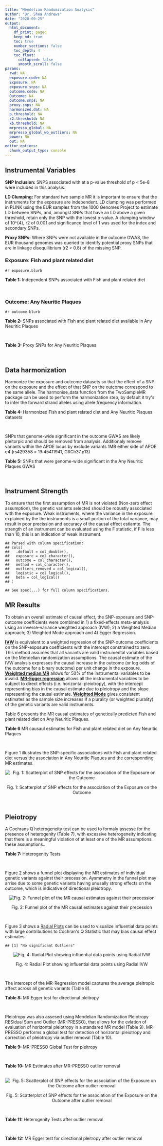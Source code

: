 ```yaml
---
title: "Mendelian Randomization Analysis"
author: "Dr. Shea Andrews"
date: "2020-09-25"
output:
  html_document:
    df_print: paged
    keep_md: true
    toc: true
    number_sections: false
    toc_depth: 4
    toc_float:
      collapsed: false
      smooth_scroll: false
params:
  rwd: NA
  exposure.code: NA
  Exposure: NA
  exposure.snps: NA
  outcome.code: NA
  Outcome: NA
  outcome.snps: NA
  proxy.snps: NA
  harmonized.dat: NA
  p.threshold: NA
  r2.threshold: NA
  kb.threshold: NA
  mrpresso_global: NA
  mrpresso_global_wo_outliers: NA
  power: NA
  out: NA
editor_options:
  chunk_output_type: console
---
```







## Instrumental Variables
**SNP Inclusion:** SNPS associated with at a p-value threshold of p < 5e-8 were included in this analysis.
<br>

**LD Clumping:** For standard two sample MR it is important to ensure that the instruments for the exposure are independent. LD clumping was performed in PLINK using the EUR samples from the 1000 Genomes Project to estimate LD between SNPs, and, amongst SNPs that have an LD above a given threshold, retain only the SNP with the lowest p-value. A clumping window of 10^{4}, r2 of 0.001 and significance level of 1 was used for the index and secondary SNPs.
<br>

**Proxy SNPs:** Where SNPs were not available in the outcome GWAS, the EUR thousand genomes was queried to identify potential proxy SNPs that are in linkage disequilibrium (r2 > 0.8) of the missing SNP.
<br>

### Exposure: Fish and plant related diet
`#r exposure.blurb`
<br>

**Table 1:** Independent SNPs associated with Fish and plant related diet
<div data-pagedtable="false">
  <script data-pagedtable-source type="application/json">
{"columns":[{"label":["SNP"],"name":[1],"type":["chr"],"align":["left"]},{"label":["CHROM"],"name":[2],"type":["dbl"],"align":["right"]},{"label":["POS"],"name":[3],"type":["dbl"],"align":["right"]},{"label":["REF"],"name":[4],"type":["chr"],"align":["left"]},{"label":["ALT"],"name":[5],"type":["chr"],"align":["left"]},{"label":["AF"],"name":[6],"type":["dbl"],"align":["right"]},{"label":["BETA"],"name":[7],"type":["dbl"],"align":["right"]},{"label":["SE"],"name":[8],"type":["dbl"],"align":["right"]},{"label":["Z"],"name":[9],"type":["dbl"],"align":["right"]},{"label":["P"],"name":[10],"type":["dbl"],"align":["right"]},{"label":["N"],"name":[11],"type":["dbl"],"align":["right"]},{"label":["TRAIT"],"name":[12],"type":["chr"],"align":["left"]}],"data":[{"1":"rs6699744","2":"1","3":"72825144","4":"A","5":"T","6":"0.614350","7":"0.0176817","8":"0.00251240","9":"7.03777","10":"2.0e-12","11":"335576","12":"fish_plant_diet"},{"1":"rs6690619","2":"1","3":"153765399","4":"C","5":"T","6":"0.508389","7":"-0.0182667","8":"0.00243049","9":"-7.51564","10":"5.7e-14","11":"335576","12":"fish_plant_diet"},{"1":"rs45501495","2":"1","3":"204596454","4":"C","5":"T","6":"0.233721","7":"0.0175379","8":"0.00286562","9":"6.12011","10":"9.4e-10","11":"335576","12":"fish_plant_diet"},{"1":"rs4953150","2":"2","3":"45157336","4":"C","5":"T","6":"0.342028","7":"-0.0193152","8":"0.00257415","9":"-7.50353","10":"6.2e-14","11":"335576","12":"fish_plant_diet"},{"1":"rs17049185","2":"2","3":"58072660","4":"G","5":"T","6":"0.265216","7":"0.0164143","8":"0.00276984","9":"5.92608","10":"3.1e-09","11":"335576","12":"fish_plant_diet"},{"1":"rs4458235","2":"2","3":"79710525","4":"A","5":"T","6":"0.671605","7":"-0.0161001","8":"0.00257371","9":"-6.25560","10":"4.0e-10","11":"335576","12":"fish_plant_diet"},{"1":"rs6756149","2":"2","3":"104099833","4":"C","5":"T","6":"0.460539","7":"0.0158560","8":"0.00242740","9":"6.53209","10":"6.5e-11","11":"335576","12":"fish_plant_diet"},{"1":"rs10180461","2":"2","3":"144263033","4":"T","5":"C","6":"0.391681","7":"-0.0138352","8":"0.00249154","9":"-5.55287","10":"2.8e-08","11":"335576","12":"fish_plant_diet"},{"1":"rs2463652","2":"2","3":"157127415","4":"C","5":"A","6":"0.462862","7":"0.0144339","8":"0.00243718","9":"5.92238","10":"3.2e-09","11":"335576","12":"fish_plant_diet"},{"1":"rs10510554","2":"3","3":"25099776","4":"T","5":"C","6":"0.569949","7":"0.0159892","8":"0.00245816","9":"6.50454","10":"7.8e-11","11":"335576","12":"fish_plant_diet"},{"1":"rs1248825","2":"3","3":"84993411","4":"A","5":"C","6":"0.674802","7":"0.0196439","8":"0.00259659","9":"7.56527","10":"3.9e-14","11":"335576","12":"fish_plant_diet"},{"1":"rs80264330","2":"3","3":"114815659","4":"T","5":"G","6":"0.056141","7":"0.0302655","8":"0.00525711","9":"5.75706","10":"8.6e-09","11":"335576","12":"fish_plant_diet"},{"1":"rs13082002","2":"3","3":"117317203","4":"T","5":"A","6":"0.467957","7":"0.0141314","8":"0.00244314","9":"5.78411","10":"7.3e-09","11":"335576","12":"fish_plant_diet"},{"1":"rs73868702","2":"3","3":"149754216","4":"G","5":"A","6":"0.043127","7":"-0.0333836","8":"0.00594694","9":"-5.61358","10":"2.0e-08","11":"335576","12":"fish_plant_diet"},{"1":"rs11706682","2":"3","3":"167199681","4":"T","5":"C","6":"0.340750","7":"0.0172815","8":"0.00255589","9":"6.76144","10":"1.4e-11","11":"335576","12":"fish_plant_diet"},{"1":"rs1946265","2":"5","3":"50840436","4":"A","5":"C","6":"0.645199","7":"-0.0149040","8":"0.00254229","9":"-5.86243","10":"4.6e-09","11":"335576","12":"fish_plant_diet"},{"1":"rs12514375","2":"5","3":"60801428","4":"A","5":"T","6":"0.387948","7":"-0.0137440","8":"0.00249301","9":"-5.51301","10":"3.5e-08","11":"335576","12":"fish_plant_diet"},{"1":"rs6870152","2":"5","3":"95883544","4":"A","5":"G","6":"0.623327","7":"-0.0138461","8":"0.00251463","9":"-5.50622","10":"3.7e-08","11":"335576","12":"fish_plant_diet"},{"1":"rs364926","2":"5","3":"166392055","4":"C","5":"T","6":"0.235798","7":"0.0174371","8":"0.00285087","9":"6.11641","10":"9.6e-10","11":"335576","12":"fish_plant_diet"},{"1":"rs11134442","2":"5","3":"166478475","4":"A","5":"G","6":"0.627273","7":"-0.0138524","8":"0.00251296","9":"-5.51238","10":"3.5e-08","11":"335576","12":"fish_plant_diet"},{"1":"rs16891727","2":"6","3":"26488860","4":"C","5":"A","6":"0.131477","7":"-0.0248855","8":"0.00357335","9":"-6.96419","10":"3.3e-12","11":"335576","12":"fish_plant_diet"},{"1":"rs28703977","2":"6","3":"31472792","4":"T","5":"C","6":"0.654148","7":"-0.0159889","8":"0.00255074","9":"-6.26834","10":"3.6e-10","11":"335576","12":"fish_plant_diet"},{"1":"rs9362897","2":"6","3":"92327446","4":"G","5":"T","6":"0.471084","7":"0.0153747","8":"0.00242031","9":"6.35237","10":"2.1e-10","11":"335576","12":"fish_plant_diet"},{"1":"rs12700239","2":"7","3":"20865979","4":"C","5":"A","6":"0.210021","7":"-0.0170831","8":"0.00300568","9":"-5.68361","10":"1.3e-08","11":"335576","12":"fish_plant_diet"},{"1":"rs3021494","2":"8","3":"10983534","4":"A","5":"G","6":"0.530477","7":"-0.0196447","8":"0.00243572","9":"-8.06525","10":"7.3e-16","11":"335576","12":"fish_plant_diet"},{"1":"rs1217105","2":"8","3":"64626932","4":"T","5":"G","6":"0.692030","7":"0.0182021","8":"0.00262079","9":"6.94527","10":"3.8e-12","11":"335576","12":"fish_plant_diet"},{"1":"rs10986983","2":"9","3":"128620009","4":"C","5":"T","6":"0.628287","7":"-0.0177251","8":"0.00250713","9":"-7.06988","10":"1.6e-12","11":"335576","12":"fish_plant_diet"},{"1":"rs946711","2":"10","3":"21806832","4":"A","5":"C","6":"0.326072","7":"-0.0265991","8":"0.00260310","9":"-10.21820","10":"1.6e-24","11":"335576","12":"fish_plant_diet"},{"1":"rs1410054","2":"10","3":"112774155","4":"A","5":"G","6":"0.762720","7":"-0.0179461","8":"0.00284724","9":"-6.30298","10":"2.9e-10","11":"335576","12":"fish_plant_diet"},{"1":"rs10741616","2":"11","3":"13333851","4":"G","5":"A","6":"0.381930","7":"-0.0150594","8":"0.00249104","9":"-6.04543","10":"1.5e-09","11":"335576","12":"fish_plant_diet"},{"1":"rs11237918","2":"11","3":"79294066","4":"T","5":"C","6":"0.400307","7":"0.0140920","8":"0.00247088","9":"5.70323","10":"1.2e-08","11":"335576","12":"fish_plant_diet"},{"1":"rs613597","2":"11","3":"88598646","4":"A","5":"G","6":"0.650945","7":"-0.0148780","8":"0.00253317","9":"-5.87327","10":"4.3e-09","11":"335576","12":"fish_plant_diet"},{"1":"rs34634095","2":"11","3":"111455942","4":"C","5":"A","6":"0.698257","7":"-0.0159467","8":"0.00269385","9":"-5.91967","10":"3.2e-09","11":"335576","12":"fish_plant_diet"},{"1":"rs7978702","2":"12","3":"34366373","4":"G","5":"A","6":"0.818835","7":"0.0173966","8":"0.00313907","9":"5.54196","10":"3.0e-08","11":"335576","12":"fish_plant_diet"},{"1":"rs12826749","2":"12","3":"46412497","4":"C","5":"G","6":"0.421560","7":"-0.0143141","8":"0.00247178","9":"-5.79101","10":"7.0e-09","11":"335576","12":"fish_plant_diet"},{"1":"rs35287743","2":"12","3":"110057250","4":"G","5":"T","6":"0.113999","7":"-0.0345582","8":"0.00382725","9":"-9.02951","10":"1.7e-19","11":"335576","12":"fish_plant_diet"},{"1":"rs560815","2":"13","3":"55935080","4":"T","5":"A","6":"0.733176","7":"-0.0235298","8":"0.00272600","9":"-8.63162","10":"6.0e-18","11":"335576","12":"fish_plant_diet"},{"1":"rs10161952","2":"13","3":"59474383","4":"A","5":"C","6":"0.313291","7":"-0.0185058","8":"0.00261369","9":"-7.08033","10":"1.4e-12","11":"335576","12":"fish_plant_diet"},{"1":"rs12906493","2":"15","3":"35933286","4":"T","5":"C","6":"0.207753","7":"0.0183225","8":"0.00301038","9":"6.08644","10":"1.2e-09","11":"335576","12":"fish_plant_diet"},{"1":"rs16959955","2":"15","3":"48002700","4":"T","5":"C","6":"0.221373","7":"0.0168573","8":"0.00294229","9":"5.72931","10":"1.0e-08","11":"335576","12":"fish_plant_diet"},{"1":"rs56094641","2":"16","3":"53806453","4":"A","5":"G","6":"0.403329","7":"0.0223354","8":"0.00246582","9":"9.05800","10":"1.3e-19","11":"335576","12":"fish_plant_diet"},{"1":"rs11859365","2":"16","3":"83683945","4":"A","5":"C","6":"0.253428","7":"0.0190706","8":"0.00278154","9":"6.85613","10":"7.1e-12","11":"335576","12":"fish_plant_diet"},{"1":"rs9955276","2":"18","3":"1839339","4":"C","5":"T","6":"0.141809","7":"0.0194761","8":"0.00348698","9":"5.58538","10":"2.3e-08","11":"335576","12":"fish_plant_diet"},{"1":"rs17818263","2":"18","3":"58865261","4":"G","5":"A","6":"0.286039","7":"-0.0146965","8":"0.00268034","9":"-5.48307","10":"4.2e-08","11":"335576","12":"fish_plant_diet"},{"1":"rs12721051","2":"19","3":"45422160","4":"C","5":"G","6":"0.189552","7":"0.0179074","8":"0.00309034","9":"5.79464","10":"6.8e-09","11":"335576","12":"fish_plant_diet"},{"1":"rs380743","2":"19","3":"49241014","4":"G","5":"A","6":"0.493772","7":"-0.0175022","8":"0.00243995","9":"-7.17318","10":"7.3e-13","11":"335576","12":"fish_plant_diet"},{"1":"rs2425026","2":"20","3":"33847253","4":"C","5":"T","6":"0.426877","7":"0.0168691","8":"0.00246823","9":"6.83449","10":"8.2e-12","11":"335576","12":"fish_plant_diet"},{"1":"rs2413052","2":"22","3":"31783781","4":"T","5":"C","6":"0.240382","7":"0.0193561","8":"0.00284149","9":"6.81195","10":"9.6e-12","11":"335576","12":"fish_plant_diet"}],"options":{"columns":{"min":{},"max":[10]},"rows":{"min":[10],"max":[10]},"pages":{}}}
  </script>
</div>
<br>

### Outcome: Any Neuritic Plaques
`#r outcome.blurb`
<br>

**Table 2:** SNPs associated with Fish and plant related diet avaliable in Any Neuritic Plaques
<div data-pagedtable="false">
  <script data-pagedtable-source type="application/json">
{"columns":[{"label":["SNP"],"name":[1],"type":["chr"],"align":["left"]},{"label":["CHROM"],"name":[2],"type":["dbl"],"align":["right"]},{"label":["POS"],"name":[3],"type":["dbl"],"align":["right"]},{"label":["REF"],"name":[4],"type":["chr"],"align":["left"]},{"label":["ALT"],"name":[5],"type":["chr"],"align":["left"]},{"label":["AF"],"name":[6],"type":["dbl"],"align":["right"]},{"label":["BETA"],"name":[7],"type":["dbl"],"align":["right"]},{"label":["SE"],"name":[8],"type":["dbl"],"align":["right"]},{"label":["Z"],"name":[9],"type":["dbl"],"align":["right"]},{"label":["P"],"name":[10],"type":["dbl"],"align":["right"]},{"label":["N"],"name":[11],"type":["dbl"],"align":["right"]},{"label":["TRAIT"],"name":[12],"type":["chr"],"align":["left"]}],"data":[{"1":"rs6690619","2":"1","3":"153765399","4":"C","5":"T","6":"0.5110","7":"-0.0396","8":"0.0756","9":"-0.523809524","10":"0.60080","11":"4046","12":"Neuritic_Plaques"},{"1":"rs45501495","2":"1","3":"204596454","4":"C","5":"T","6":"0.2377","7":"-0.1031","8":"0.0821","9":"-1.255785627","10":"0.20930","11":"4046","12":"Neuritic_Plaques"},{"1":"rs4953150","2":"2","3":"45157336","4":"C","5":"T","6":"0.3589","7":"-0.0377","8":"0.0796","9":"-0.473618090","10":"0.63590","11":"4046","12":"Neuritic_Plaques"},{"1":"rs17049185","2":"2","3":"58072660","4":"G","5":"T","6":"0.2485","7":"-0.0907","8":"0.0828","9":"-1.095410628","10":"0.27360","11":"4046","12":"Neuritic_Plaques"},{"1":"rs6756149","2":"2","3":"104099833","4":"C","5":"T","6":"0.4465","7":"-0.0842","8":"0.0760","9":"-1.107894737","10":"0.26780","11":"4046","12":"Neuritic_Plaques"},{"1":"rs10180461","2":"2","3":"144263033","4":"T","5":"C","6":"0.3828","7":"0.0804","8":"0.0742","9":"1.083560000","10":"0.27850","11":"4046","12":"Neuritic_Plaques"},{"1":"rs10510554","2":"3","3":"25099776","4":"T","5":"C","6":"0.5790","7":"0.0962","8":"0.0754","9":"1.275860000","10":"0.20170","11":"4046","12":"Neuritic_Plaques"},{"1":"rs1248825","2":"3","3":"84993411","4":"A","5":"C","6":"0.6881","7":"0.0442","8":"0.0772","9":"0.572539000","10":"0.56680","11":"4046","12":"Neuritic_Plaques"},{"1":"rs80264330","2":"3","3":"114815659","4":"T","5":"G","6":"0.0612","7":"0.0187","8":"0.1520","9":"0.123026000","10":"0.90200","11":"4046","12":"Neuritic_Plaques"},{"1":"rs73868702","2":"3","3":"149754216","4":"G","5":"A","6":"0.0425","7":"-0.1859","8":"0.1826","9":"-1.018072289","10":"0.30860","11":"4046","12":"Neuritic_Plaques"},{"1":"rs11706682","2":"3","3":"167199681","4":"T","5":"C","6":"0.3605","7":"-0.0399","8":"0.0768","9":"-0.519531000","10":"0.60300","11":"4046","12":"Neuritic_Plaques"},{"1":"rs1946265","2":"5","3":"50840436","4":"A","5":"C","6":"0.6304","7":"-0.0917","8":"0.0756","9":"-1.212960000","10":"0.22490","11":"4046","12":"Neuritic_Plaques"},{"1":"rs6870152","2":"5","3":"95883544","4":"A","5":"G","6":"0.6139","7":"-0.1090","8":"0.0737","9":"-1.478970000","10":"0.13920","11":"4046","12":"Neuritic_Plaques"},{"1":"rs364926","2":"5","3":"166392055","4":"C","5":"T","6":"0.2452","7":"0.0229","8":"0.0862","9":"0.265661253","10":"0.79040","11":"4046","12":"Neuritic_Plaques"},{"1":"rs11134442","2":"5","3":"166478475","4":"A","5":"G","6":"0.6408","7":"0.0243","8":"0.0775","9":"0.313548000","10":"0.75370","11":"4046","12":"Neuritic_Plaques"},{"1":"rs16891727","2":"6","3":"26488860","4":"C","5":"A","6":"0.0996","7":"0.0584","8":"0.1455","9":"0.401374570","10":"0.68830","11":"4046","12":"Neuritic_Plaques"},{"1":"rs28703977","2":"6","3":"31472792","4":"T","5":"C","6":"0.6591","7":"0.0553","8":"0.0822","9":"0.672749000","10":"0.50100","11":"4046","12":"Neuritic_Plaques"},{"1":"rs9362897","2":"6","3":"92327446","4":"G","5":"T","6":"0.4948","7":"0.0751","8":"0.0700","9":"1.072857143","10":"0.28350","11":"4046","12":"Neuritic_Plaques"},{"1":"rs12700239","2":"7","3":"20865979","4":"C","5":"A","6":"0.2240","7":"0.0765","8":"0.0932","9":"0.820815451","10":"0.41190","11":"4046","12":"Neuritic_Plaques"},{"1":"rs3021494","2":"8","3":"10983534","4":"A","5":"G","6":"0.5306","7":"-0.0490","8":"0.0716","9":"-0.684358000","10":"0.49370","11":"4046","12":"Neuritic_Plaques"},{"1":"rs1217105","2":"8","3":"64626932","4":"T","5":"G","6":"0.7006","7":"-0.0185","8":"0.0798","9":"-0.231830000","10":"0.81690","11":"4046","12":"Neuritic_Plaques"},{"1":"rs10986983","2":"9","3":"128620009","4":"C","5":"T","6":"0.6334","7":"-0.0140","8":"0.0801","9":"-0.174781523","10":"0.86170","11":"4046","12":"Neuritic_Plaques"},{"1":"rs946711","2":"10","3":"21806832","4":"A","5":"C","6":"0.3292","7":"0.0302","8":"0.0776","9":"0.389175000","10":"0.69770","11":"4046","12":"Neuritic_Plaques"},{"1":"rs1410054","2":"10","3":"112774155","4":"A","5":"G","6":"0.7486","7":"0.1086","8":"0.0799","9":"1.359200000","10":"0.17420","11":"4046","12":"Neuritic_Plaques"},{"1":"rs10741616","2":"11","3":"13333851","4":"G","5":"A","6":"0.3863","7":"0.0401","8":"0.0727","9":"0.551581843","10":"0.58140","11":"4046","12":"Neuritic_Plaques"},{"1":"rs11237918","2":"11","3":"79294066","4":"T","5":"C","6":"0.4231","7":"-0.0657","8":"0.0715","9":"-0.918881000","10":"0.35850","11":"4046","12":"Neuritic_Plaques"},{"1":"rs613597","2":"11","3":"88598646","4":"A","5":"G","6":"0.6449","7":"0.1650","8":"0.0728","9":"2.266480000","10":"0.02348","11":"4046","12":"Neuritic_Plaques"},{"1":"rs7978702","2":"12","3":"34366373","4":"G","5":"A","6":"0.8181","7":"0.1382","8":"0.0893","9":"1.547592385","10":"0.12180","11":"4046","12":"Neuritic_Plaques"},{"1":"rs35287743","2":"12","3":"110057250","4":"G","5":"T","6":"0.1193","7":"-0.0343","8":"0.1232","9":"-0.278409091","10":"0.78100","11":"4046","12":"Neuritic_Plaques"},{"1":"rs10161952","2":"13","3":"59474383","4":"A","5":"C","6":"0.2787","7":"0.0385","8":"0.0827","9":"0.465538000","10":"0.64200","11":"4046","12":"Neuritic_Plaques"},{"1":"rs12906493","2":"15","3":"35933286","4":"T","5":"C","6":"0.2084","7":"-0.1212","8":"0.0881","9":"-1.375710000","10":"0.16880","11":"4046","12":"Neuritic_Plaques"},{"1":"rs16959955","2":"15","3":"48002700","4":"T","5":"C","6":"0.2504","7":"-0.0469","8":"0.0830","9":"-0.565060000","10":"0.57200","11":"4046","12":"Neuritic_Plaques"},{"1":"rs56094641","2":"16","3":"53806453","4":"A","5":"G","6":"0.4078","7":"0.0592","8":"0.0725","9":"0.816552000","10":"0.41430","11":"4046","12":"Neuritic_Plaques"},{"1":"rs11859365","2":"16","3":"83683945","4":"A","5":"C","6":"0.2549","7":"-0.0886","8":"0.0811","9":"-1.092480000","10":"0.27450","11":"4046","12":"Neuritic_Plaques"},{"1":"rs9955276","2":"18","3":"1839339","4":"C","5":"T","6":"0.1507","7":"0.0004","8":"0.0989","9":"0.004044489","10":"0.99710","11":"4046","12":"Neuritic_Plaques"},{"1":"rs17818263","2":"18","3":"58865261","4":"G","5":"A","6":"0.2886","7":"-0.2383","8":"0.0780","9":"-3.055128205","10":"0.00225","11":"4046","12":"Neuritic_Plaques"},{"1":"rs380743","2":"19","3":"49241014","4":"G","5":"A","6":"0.4787","7":"0.0688","8":"0.0748","9":"0.919786096","10":"0.35740","11":"4046","12":"Neuritic_Plaques"},{"1":"rs2425026","2":"20","3":"33847253","4":"C","5":"T","6":"0.4539","7":"0.0299","8":"0.0724","9":"0.412983425","10":"0.67970","11":"4046","12":"Neuritic_Plaques"},{"1":"rs2413052","2":"22","3":"31783781","4":"T","5":"C","6":"0.2105","7":"0.0710","8":"0.0949","9":"0.748156000","10":"0.45410","11":"4046","12":"Neuritic_Plaques"},{"1":"rs6699744","2":"NA","3":"NA","4":"NA","5":"NA","6":"NA","7":"NA","8":"NA","9":"NA","10":"NA","11":"NA","12":"NA"},{"1":"rs4458235","2":"NA","3":"NA","4":"NA","5":"NA","6":"NA","7":"NA","8":"NA","9":"NA","10":"NA","11":"NA","12":"NA"},{"1":"rs2463652","2":"NA","3":"NA","4":"NA","5":"NA","6":"NA","7":"NA","8":"NA","9":"NA","10":"NA","11":"NA","12":"NA"},{"1":"rs13082002","2":"NA","3":"NA","4":"NA","5":"NA","6":"NA","7":"NA","8":"NA","9":"NA","10":"NA","11":"NA","12":"NA"},{"1":"rs12514375","2":"NA","3":"NA","4":"NA","5":"NA","6":"NA","7":"NA","8":"NA","9":"NA","10":"NA","11":"NA","12":"NA"},{"1":"rs34634095","2":"NA","3":"NA","4":"NA","5":"NA","6":"NA","7":"NA","8":"NA","9":"NA","10":"NA","11":"NA","12":"NA"},{"1":"rs12826749","2":"NA","3":"NA","4":"NA","5":"NA","6":"NA","7":"NA","8":"NA","9":"NA","10":"NA","11":"NA","12":"NA"},{"1":"rs560815","2":"NA","3":"NA","4":"NA","5":"NA","6":"NA","7":"NA","8":"NA","9":"NA","10":"NA","11":"NA","12":"NA"},{"1":"rs12721051","2":"NA","3":"NA","4":"NA","5":"NA","6":"NA","7":"NA","8":"NA","9":"NA","10":"NA","11":"NA","12":"NA"}],"options":{"columns":{"min":{},"max":[10]},"rows":{"min":[10],"max":[10]},"pages":{}}}
  </script>
</div>
<br>

**Table 3:** Proxy SNPs for Any Neuritic Plaques
<div data-pagedtable="false">
  <script data-pagedtable-source type="application/json">
{"columns":[{"label":["target_snp"],"name":[1],"type":["chr"],"align":["left"]},{"label":["proxy_snp"],"name":[2],"type":["chr"],"align":["left"]},{"label":["ld.r2"],"name":[3],"type":["dbl"],"align":["right"]},{"label":["Dprime"],"name":[4],"type":["dbl"],"align":["right"]},{"label":["PHASE"],"name":[5],"type":["chr"],"align":["left"]},{"label":["X12"],"name":[6],"type":["lgl"],"align":["right"]},{"label":["CHROM"],"name":[7],"type":["dbl"],"align":["right"]},{"label":["POS"],"name":[8],"type":["dbl"],"align":["right"]},{"label":["REF.proxy"],"name":[9],"type":["chr"],"align":["left"]},{"label":["ALT.proxy"],"name":[10],"type":["chr"],"align":["left"]},{"label":["AF"],"name":[11],"type":["dbl"],"align":["right"]},{"label":["BETA"],"name":[12],"type":["dbl"],"align":["right"]},{"label":["SE"],"name":[13],"type":["dbl"],"align":["right"]},{"label":["Z"],"name":[14],"type":["dbl"],"align":["right"]},{"label":["P"],"name":[15],"type":["dbl"],"align":["right"]},{"label":["N"],"name":[16],"type":["dbl"],"align":["right"]},{"label":["TRAIT"],"name":[17],"type":["chr"],"align":["left"]},{"label":["ref"],"name":[18],"type":["chr"],"align":["left"]},{"label":["ref.proxy"],"name":[19],"type":["chr"],"align":["left"]},{"label":["alt"],"name":[20],"type":["chr"],"align":["left"]},{"label":["alt.proxy"],"name":[21],"type":["chr"],"align":["left"]},{"label":["ALT"],"name":[22],"type":["chr"],"align":["left"]},{"label":["REF"],"name":[23],"type":["chr"],"align":["left"]},{"label":["proxy.outcome"],"name":[24],"type":["lgl"],"align":["right"]}],"data":[{"1":"rs6699744","2":"rs2012697","3":"1.000000","4":"1.000000","5":"AT/TC","6":"NA","7":"1","8":"72819612","9":"T","10":"C","11":"0.6235","12":"0.0871","13":"0.0727","14":"1.19807000","15":"2.305e-01","16":"4046","17":"Neuritic_Plaques","18":"A","19":"T","20":"T","21":"C","22":"T","23":"A","24":"TRUE"},{"1":"rs4458235","2":"rs6717316","3":"1.000000","4":"1.000000","5":"AG/TA","6":"NA","7":"2","8":"79703384","9":"G","10":"A","11":"0.6796","12":"-0.1770","13":"0.0817","14":"-2.16646267","15":"3.041e-02","16":"4046","17":"Neuritic_Plaques","18":"A","19":"G","20":"T","21":"A","22":"T","23":"A","24":"TRUE"},{"1":"rs2463652","2":"rs2695439","3":"0.996007","4":"1.000000","5":"AA/CC","6":"NA","7":"2","8":"157120584","9":"C","10":"A","11":"0.4596","12":"0.0381","13":"0.0722","14":"0.52770083","15":"5.976e-01","16":"4046","17":"Neuritic_Plaques","18":"A","19":"A","20":"C","21":"C","22":"A","23":"C","24":"TRUE"},{"1":"rs13082002","2":"rs34465253","3":"0.988089","4":"0.996006","5":"AC/TA","6":"NA","7":"3","8":"117316006","9":"A","10":"C","11":"0.4679","12":"0.0499","13":"0.0718","14":"0.69498600","15":"4.874e-01","16":"4046","17":"Neuritic_Plaques","18":"A","19":"C","20":"T","21":"A","22":"A","23":"T","24":"TRUE"},{"1":"rs12514375","2":"rs1445980","3":"0.979437","4":"1.000000","5":"TA/AG","6":"NA","7":"5","8":"60798733","9":"G","10":"A","11":"0.3764","12":"0.0203","13":"0.0732","14":"0.27732240","15":"7.816e-01","16":"4046","17":"Neuritic_Plaques","18":"T","19":"A","20":"A","21":"G","22":"T","23":"A","24":"TRUE"},{"1":"rs34634095","2":"rs510388","3":"0.935389","4":"1.000000","5":"CT/AG","6":"NA","7":"11","8":"111451869","9":"T","10":"G","11":"0.6946","12":"0.0515","13":"0.0792","14":"0.65025300","15":"5.155e-01","16":"4046","17":"Neuritic_Plaques","18":"C","19":"T","20":"A","21":"G","22":"A","23":"C","24":"TRUE"},{"1":"rs12826749","2":"rs10880887","3":"0.995959","4":"1.000000","5":"GT/CC","6":"NA","7":"12","8":"46412001","9":"C","10":"T","11":"0.4219","12":"-0.0224","13":"0.0733","14":"-0.30559345","15":"7.601e-01","16":"4046","17":"Neuritic_Plaques","18":"G","19":"T","20":"C","21":"C","22":"G","23":"C","24":"TRUE"},{"1":"rs560815","2":"rs1436698","3":"1.000000","4":"1.000000","5":"TC/AT","6":"NA","7":"13","8":"55920686","9":"C","10":"T","11":"0.7166","12":"-0.0039","13":"0.0787","14":"-0.04955527","15":"9.608e-01","16":"4046","17":"Neuritic_Plaques","18":"T","19":"C","20":"A","21":"T","22":"A","23":"T","24":"TRUE"},{"1":"rs12721051","2":"rs56131196","3":"1.000000","4":"1.000000","5":"GA/CG","6":"NA","7":"19","8":"45422846","9":"G","10":"A","11":"0.2602","12":"1.2856","13":"0.1228","14":"10.46905537","15":"1.173e-25","16":"4046","17":"Neuritic_Plaques","18":"G","19":"A","20":"C","21":"G","22":"G","23":"C","24":"TRUE"}],"options":{"columns":{"min":{},"max":[10]},"rows":{"min":[10],"max":[10]},"pages":{}}}
  </script>
</div>
<br>

## Data harmonization
Harmonize the exposure and outcome datasets so that the effect of a SNP on the exposure and the effect of that SNP on the outcome correspond to the same allele. The harmonise_data function from the TwoSampleMR package can be used to perform the harmonization step, by default it try's to infer the forward strand alleles using allele frequency information.
<br>

**Table 4:** Harmonized Fish and plant related diet and Any Neuritic Plaques datasets
<div data-pagedtable="false">
  <script data-pagedtable-source type="application/json">
{"columns":[{"label":["SNP"],"name":[1],"type":["chr"],"align":["left"]},{"label":["effect_allele.exposure"],"name":[2],"type":["chr"],"align":["left"]},{"label":["other_allele.exposure"],"name":[3],"type":["chr"],"align":["left"]},{"label":["effect_allele.outcome"],"name":[4],"type":["chr"],"align":["left"]},{"label":["other_allele.outcome"],"name":[5],"type":["chr"],"align":["left"]},{"label":["beta.exposure"],"name":[6],"type":["dbl"],"align":["right"]},{"label":["beta.outcome"],"name":[7],"type":["dbl"],"align":["right"]},{"label":["eaf.exposure"],"name":[8],"type":["dbl"],"align":["right"]},{"label":["eaf.outcome"],"name":[9],"type":["dbl"],"align":["right"]},{"label":["remove"],"name":[10],"type":["lgl"],"align":["right"]},{"label":["palindromic"],"name":[11],"type":["lgl"],"align":["right"]},{"label":["ambiguous"],"name":[12],"type":["lgl"],"align":["right"]},{"label":["id.outcome"],"name":[13],"type":["chr"],"align":["left"]},{"label":["chr.outcome"],"name":[14],"type":["dbl"],"align":["right"]},{"label":["pos.outcome"],"name":[15],"type":["dbl"],"align":["right"]},{"label":["se.outcome"],"name":[16],"type":["dbl"],"align":["right"]},{"label":["z.outcome"],"name":[17],"type":["dbl"],"align":["right"]},{"label":["pval.outcome"],"name":[18],"type":["dbl"],"align":["right"]},{"label":["samplesize.outcome"],"name":[19],"type":["dbl"],"align":["right"]},{"label":["outcome"],"name":[20],"type":["chr"],"align":["left"]},{"label":["mr_keep.outcome"],"name":[21],"type":["lgl"],"align":["right"]},{"label":["pval_origin.outcome"],"name":[22],"type":["chr"],"align":["left"]},{"label":["chr.exposure"],"name":[23],"type":["dbl"],"align":["right"]},{"label":["pos.exposure"],"name":[24],"type":["dbl"],"align":["right"]},{"label":["se.exposure"],"name":[25],"type":["dbl"],"align":["right"]},{"label":["z.exposure"],"name":[26],"type":["dbl"],"align":["right"]},{"label":["pval.exposure"],"name":[27],"type":["dbl"],"align":["right"]},{"label":["samplesize.exposure"],"name":[28],"type":["dbl"],"align":["right"]},{"label":["exposure"],"name":[29],"type":["chr"],"align":["left"]},{"label":["mr_keep.exposure"],"name":[30],"type":["lgl"],"align":["right"]},{"label":["pval_origin.exposure"],"name":[31],"type":["chr"],"align":["left"]},{"label":["id.exposure"],"name":[32],"type":["chr"],"align":["left"]},{"label":["action"],"name":[33],"type":["dbl"],"align":["right"]},{"label":["mr_keep"],"name":[34],"type":["lgl"],"align":["right"]},{"label":["pt"],"name":[35],"type":["dbl"],"align":["right"]},{"label":["pleitropy_keep"],"name":[36],"type":["lgl"],"align":["right"]},{"label":["mrpresso_RSSobs"],"name":[37],"type":["lgl"],"align":["right"]},{"label":["mrpresso_pval"],"name":[38],"type":["lgl"],"align":["right"]},{"label":["mrpresso_keep"],"name":[39],"type":["lgl"],"align":["right"]}],"data":[{"1":"rs10161952","2":"C","3":"A","4":"C","5":"A","6":"-0.0185058","7":"0.0385","8":"0.313291","9":"0.2787","10":"FALSE","11":"FALSE","12":"FALSE","13":"WoiSjc","14":"13","15":"59474383","16":"0.0827","17":"0.465538000","18":"6.420e-01","19":"4046","20":"Beecham2014npany","21":"TRUE","22":"reported","23":"13","24":"59474383","25":"0.00261369","26":"-7.08033","27":"1.4e-12","28":"335576","29":"Niarchou2020fish","30":"TRUE","31":"reported","32":"1GiVam","33":"2","34":"TRUE","35":"5e-08","36":"TRUE","37":"NA","38":"NA","39":"TRUE"},{"1":"rs10180461","2":"C","3":"T","4":"C","5":"T","6":"-0.0138352","7":"0.0804","8":"0.391681","9":"0.3828","10":"FALSE","11":"FALSE","12":"FALSE","13":"WoiSjc","14":"2","15":"144263033","16":"0.0742","17":"1.083560000","18":"2.785e-01","19":"4046","20":"Beecham2014npany","21":"TRUE","22":"reported","23":"2","24":"144263033","25":"0.00249154","26":"-5.55287","27":"2.8e-08","28":"335576","29":"Niarchou2020fish","30":"TRUE","31":"reported","32":"1GiVam","33":"2","34":"TRUE","35":"5e-08","36":"TRUE","37":"NA","38":"NA","39":"TRUE"},{"1":"rs10510554","2":"C","3":"T","4":"C","5":"T","6":"0.0159892","7":"0.0962","8":"0.569949","9":"0.5790","10":"FALSE","11":"FALSE","12":"FALSE","13":"WoiSjc","14":"3","15":"25099776","16":"0.0754","17":"1.275860000","18":"2.017e-01","19":"4046","20":"Beecham2014npany","21":"TRUE","22":"reported","23":"3","24":"25099776","25":"0.00245816","26":"6.50454","27":"7.8e-11","28":"335576","29":"Niarchou2020fish","30":"TRUE","31":"reported","32":"1GiVam","33":"2","34":"TRUE","35":"5e-08","36":"TRUE","37":"NA","38":"NA","39":"TRUE"},{"1":"rs10741616","2":"A","3":"G","4":"A","5":"G","6":"-0.0150594","7":"0.0401","8":"0.381930","9":"0.3863","10":"FALSE","11":"FALSE","12":"FALSE","13":"WoiSjc","14":"11","15":"13333851","16":"0.0727","17":"0.551581843","18":"5.814e-01","19":"4046","20":"Beecham2014npany","21":"TRUE","22":"reported","23":"11","24":"13333851","25":"0.00249104","26":"-6.04543","27":"1.5e-09","28":"335576","29":"Niarchou2020fish","30":"TRUE","31":"reported","32":"1GiVam","33":"2","34":"TRUE","35":"5e-08","36":"TRUE","37":"NA","38":"NA","39":"TRUE"},{"1":"rs10986983","2":"T","3":"C","4":"T","5":"C","6":"-0.0177251","7":"-0.0140","8":"0.628287","9":"0.6334","10":"FALSE","11":"FALSE","12":"FALSE","13":"WoiSjc","14":"9","15":"128620009","16":"0.0801","17":"-0.174781523","18":"8.617e-01","19":"4046","20":"Beecham2014npany","21":"TRUE","22":"reported","23":"9","24":"128620009","25":"0.00250713","26":"-7.06988","27":"1.6e-12","28":"335576","29":"Niarchou2020fish","30":"TRUE","31":"reported","32":"1GiVam","33":"2","34":"TRUE","35":"5e-08","36":"TRUE","37":"NA","38":"NA","39":"TRUE"},{"1":"rs11134442","2":"G","3":"A","4":"G","5":"A","6":"-0.0138524","7":"0.0243","8":"0.627273","9":"0.6408","10":"FALSE","11":"FALSE","12":"FALSE","13":"WoiSjc","14":"5","15":"166478475","16":"0.0775","17":"0.313548000","18":"7.537e-01","19":"4046","20":"Beecham2014npany","21":"TRUE","22":"reported","23":"5","24":"166478475","25":"0.00251296","26":"-5.51238","27":"3.5e-08","28":"335576","29":"Niarchou2020fish","30":"TRUE","31":"reported","32":"1GiVam","33":"2","34":"TRUE","35":"5e-08","36":"TRUE","37":"NA","38":"NA","39":"TRUE"},{"1":"rs11237918","2":"C","3":"T","4":"C","5":"T","6":"0.0140920","7":"-0.0657","8":"0.400307","9":"0.4231","10":"FALSE","11":"FALSE","12":"FALSE","13":"WoiSjc","14":"11","15":"79294066","16":"0.0715","17":"-0.918881000","18":"3.585e-01","19":"4046","20":"Beecham2014npany","21":"TRUE","22":"reported","23":"11","24":"79294066","25":"0.00247088","26":"5.70323","27":"1.2e-08","28":"335576","29":"Niarchou2020fish","30":"TRUE","31":"reported","32":"1GiVam","33":"2","34":"TRUE","35":"5e-08","36":"TRUE","37":"NA","38":"NA","39":"TRUE"},{"1":"rs11706682","2":"C","3":"T","4":"C","5":"T","6":"0.0172815","7":"-0.0399","8":"0.340750","9":"0.3605","10":"FALSE","11":"FALSE","12":"FALSE","13":"WoiSjc","14":"3","15":"167199681","16":"0.0768","17":"-0.519531000","18":"6.030e-01","19":"4046","20":"Beecham2014npany","21":"TRUE","22":"reported","23":"3","24":"167199681","25":"0.00255589","26":"6.76144","27":"1.4e-11","28":"335576","29":"Niarchou2020fish","30":"TRUE","31":"reported","32":"1GiVam","33":"2","34":"TRUE","35":"5e-08","36":"TRUE","37":"NA","38":"NA","39":"TRUE"},{"1":"rs11859365","2":"C","3":"A","4":"C","5":"A","6":"0.0190706","7":"-0.0886","8":"0.253428","9":"0.2549","10":"FALSE","11":"FALSE","12":"FALSE","13":"WoiSjc","14":"16","15":"83683945","16":"0.0811","17":"-1.092480000","18":"2.745e-01","19":"4046","20":"Beecham2014npany","21":"TRUE","22":"reported","23":"16","24":"83683945","25":"0.00278154","26":"6.85613","27":"7.1e-12","28":"335576","29":"Niarchou2020fish","30":"TRUE","31":"reported","32":"1GiVam","33":"2","34":"TRUE","35":"5e-08","36":"TRUE","37":"NA","38":"NA","39":"TRUE"},{"1":"rs1217105","2":"G","3":"T","4":"G","5":"T","6":"0.0182021","7":"-0.0185","8":"0.692030","9":"0.7006","10":"FALSE","11":"FALSE","12":"FALSE","13":"WoiSjc","14":"8","15":"64626932","16":"0.0798","17":"-0.231830000","18":"8.169e-01","19":"4046","20":"Beecham2014npany","21":"TRUE","22":"reported","23":"8","24":"64626932","25":"0.00262079","26":"6.94527","27":"3.8e-12","28":"335576","29":"Niarchou2020fish","30":"TRUE","31":"reported","32":"1GiVam","33":"2","34":"TRUE","35":"5e-08","36":"TRUE","37":"NA","38":"NA","39":"TRUE"},{"1":"rs1248825","2":"C","3":"A","4":"C","5":"A","6":"0.0196439","7":"0.0442","8":"0.674802","9":"0.6881","10":"FALSE","11":"FALSE","12":"FALSE","13":"WoiSjc","14":"3","15":"84993411","16":"0.0772","17":"0.572539000","18":"5.668e-01","19":"4046","20":"Beecham2014npany","21":"TRUE","22":"reported","23":"3","24":"84993411","25":"0.00259659","26":"7.56527","27":"3.9e-14","28":"335576","29":"Niarchou2020fish","30":"TRUE","31":"reported","32":"1GiVam","33":"2","34":"TRUE","35":"5e-08","36":"TRUE","37":"NA","38":"NA","39":"TRUE"},{"1":"rs12514375","2":"T","3":"A","4":"T","5":"A","6":"-0.0137440","7":"0.0203","8":"0.387948","9":"0.3764","10":"FALSE","11":"TRUE","12":"FALSE","13":"WoiSjc","14":"5","15":"60798733","16":"0.0732","17":"0.277322404","18":"7.816e-01","19":"4046","20":"Beecham2014npany","21":"TRUE","22":"reported","23":"5","24":"60801428","25":"0.00249301","26":"-5.51301","27":"3.5e-08","28":"335576","29":"Niarchou2020fish","30":"TRUE","31":"reported","32":"1GiVam","33":"2","34":"TRUE","35":"5e-08","36":"TRUE","37":"NA","38":"NA","39":"TRUE"},{"1":"rs12700239","2":"A","3":"C","4":"A","5":"C","6":"-0.0170831","7":"0.0765","8":"0.210021","9":"0.2240","10":"FALSE","11":"FALSE","12":"FALSE","13":"WoiSjc","14":"7","15":"20865979","16":"0.0932","17":"0.820815451","18":"4.119e-01","19":"4046","20":"Beecham2014npany","21":"TRUE","22":"reported","23":"7","24":"20865979","25":"0.00300568","26":"-5.68361","27":"1.3e-08","28":"335576","29":"Niarchou2020fish","30":"TRUE","31":"reported","32":"1GiVam","33":"2","34":"TRUE","35":"5e-08","36":"TRUE","37":"NA","38":"NA","39":"TRUE"},{"1":"rs12721051","2":"G","3":"C","4":"G","5":"C","6":"0.0179074","7":"1.2856","8":"0.189552","9":"0.2602","10":"FALSE","11":"TRUE","12":"FALSE","13":"WoiSjc","14":"19","15":"45422846","16":"0.1228","17":"10.469055375","18":"1.173e-25","19":"4046","20":"Beecham2014npany","21":"TRUE","22":"reported","23":"19","24":"45422160","25":"0.00309034","26":"5.79464","27":"6.8e-09","28":"335576","29":"Niarchou2020fish","30":"TRUE","31":"reported","32":"1GiVam","33":"2","34":"TRUE","35":"5e-08","36":"FALSE","37":"NA","38":"NA","39":"TRUE"},{"1":"rs12826749","2":"G","3":"C","4":"G","5":"C","6":"-0.0143141","7":"-0.0224","8":"0.421560","9":"0.4219","10":"FALSE","11":"TRUE","12":"TRUE","13":"WoiSjc","14":"12","15":"46412001","16":"0.0733","17":"-0.305593452","18":"7.601e-01","19":"4046","20":"Beecham2014npany","21":"TRUE","22":"reported","23":"12","24":"46412497","25":"0.00247178","26":"-5.79101","27":"7.0e-09","28":"335576","29":"Niarchou2020fish","30":"TRUE","31":"reported","32":"1GiVam","33":"2","34":"FALSE","35":"5e-08","36":"TRUE","37":"NA","38":"NA","39":"NA"},{"1":"rs12906493","2":"C","3":"T","4":"C","5":"T","6":"0.0183225","7":"-0.1212","8":"0.207753","9":"0.2084","10":"FALSE","11":"FALSE","12":"FALSE","13":"WoiSjc","14":"15","15":"35933286","16":"0.0881","17":"-1.375710000","18":"1.688e-01","19":"4046","20":"Beecham2014npany","21":"TRUE","22":"reported","23":"15","24":"35933286","25":"0.00301038","26":"6.08644","27":"1.2e-09","28":"335576","29":"Niarchou2020fish","30":"TRUE","31":"reported","32":"1GiVam","33":"2","34":"TRUE","35":"5e-08","36":"TRUE","37":"NA","38":"NA","39":"TRUE"},{"1":"rs13082002","2":"A","3":"T","4":"A","5":"T","6":"0.0141314","7":"0.0499","8":"0.467957","9":"0.4679","10":"FALSE","11":"TRUE","12":"TRUE","13":"WoiSjc","14":"3","15":"117316006","16":"0.0718","17":"0.694986000","18":"4.874e-01","19":"4046","20":"Beecham2014npany","21":"TRUE","22":"reported","23":"3","24":"117317203","25":"0.00244314","26":"5.78411","27":"7.3e-09","28":"335576","29":"Niarchou2020fish","30":"TRUE","31":"reported","32":"1GiVam","33":"2","34":"FALSE","35":"5e-08","36":"TRUE","37":"NA","38":"NA","39":"NA"},{"1":"rs1410054","2":"G","3":"A","4":"G","5":"A","6":"-0.0179461","7":"0.1086","8":"0.762720","9":"0.7486","10":"FALSE","11":"FALSE","12":"FALSE","13":"WoiSjc","14":"10","15":"112774155","16":"0.0799","17":"1.359200000","18":"1.742e-01","19":"4046","20":"Beecham2014npany","21":"TRUE","22":"reported","23":"10","24":"112774155","25":"0.00284724","26":"-6.30298","27":"2.9e-10","28":"335576","29":"Niarchou2020fish","30":"TRUE","31":"reported","32":"1GiVam","33":"2","34":"TRUE","35":"5e-08","36":"TRUE","37":"NA","38":"NA","39":"TRUE"},{"1":"rs16891727","2":"A","3":"C","4":"A","5":"C","6":"-0.0248855","7":"0.0584","8":"0.131477","9":"0.0996","10":"FALSE","11":"FALSE","12":"FALSE","13":"WoiSjc","14":"6","15":"26488860","16":"0.1455","17":"0.401374570","18":"6.883e-01","19":"4046","20":"Beecham2014npany","21":"TRUE","22":"reported","23":"6","24":"26488860","25":"0.00357335","26":"-6.96419","27":"3.3e-12","28":"335576","29":"Niarchou2020fish","30":"TRUE","31":"reported","32":"1GiVam","33":"2","34":"TRUE","35":"5e-08","36":"TRUE","37":"NA","38":"NA","39":"TRUE"},{"1":"rs16959955","2":"C","3":"T","4":"C","5":"T","6":"0.0168573","7":"-0.0469","8":"0.221373","9":"0.2504","10":"FALSE","11":"FALSE","12":"FALSE","13":"WoiSjc","14":"15","15":"48002700","16":"0.0830","17":"-0.565060000","18":"5.720e-01","19":"4046","20":"Beecham2014npany","21":"TRUE","22":"reported","23":"15","24":"48002700","25":"0.00294229","26":"5.72931","27":"1.0e-08","28":"335576","29":"Niarchou2020fish","30":"TRUE","31":"reported","32":"1GiVam","33":"2","34":"TRUE","35":"5e-08","36":"TRUE","37":"NA","38":"NA","39":"TRUE"},{"1":"rs17049185","2":"T","3":"G","4":"T","5":"G","6":"0.0164143","7":"-0.0907","8":"0.265216","9":"0.2485","10":"FALSE","11":"FALSE","12":"FALSE","13":"WoiSjc","14":"2","15":"58072660","16":"0.0828","17":"-1.095410628","18":"2.736e-01","19":"4046","20":"Beecham2014npany","21":"TRUE","22":"reported","23":"2","24":"58072660","25":"0.00276984","26":"5.92608","27":"3.1e-09","28":"335576","29":"Niarchou2020fish","30":"TRUE","31":"reported","32":"1GiVam","33":"2","34":"TRUE","35":"5e-08","36":"TRUE","37":"NA","38":"NA","39":"TRUE"},{"1":"rs17818263","2":"A","3":"G","4":"A","5":"G","6":"-0.0146965","7":"-0.2383","8":"0.286039","9":"0.2886","10":"FALSE","11":"FALSE","12":"FALSE","13":"WoiSjc","14":"18","15":"58865261","16":"0.0780","17":"-3.055128205","18":"2.250e-03","19":"4046","20":"Beecham2014npany","21":"TRUE","22":"reported","23":"18","24":"58865261","25":"0.00268034","26":"-5.48307","27":"4.2e-08","28":"335576","29":"Niarchou2020fish","30":"TRUE","31":"reported","32":"1GiVam","33":"2","34":"TRUE","35":"5e-08","36":"TRUE","37":"NA","38":"NA","39":"TRUE"},{"1":"rs1946265","2":"C","3":"A","4":"C","5":"A","6":"-0.0149040","7":"-0.0917","8":"0.645199","9":"0.6304","10":"FALSE","11":"FALSE","12":"FALSE","13":"WoiSjc","14":"5","15":"50840436","16":"0.0756","17":"-1.212960000","18":"2.249e-01","19":"4046","20":"Beecham2014npany","21":"TRUE","22":"reported","23":"5","24":"50840436","25":"0.00254229","26":"-5.86243","27":"4.6e-09","28":"335576","29":"Niarchou2020fish","30":"TRUE","31":"reported","32":"1GiVam","33":"2","34":"TRUE","35":"5e-08","36":"TRUE","37":"NA","38":"NA","39":"TRUE"},{"1":"rs2413052","2":"C","3":"T","4":"C","5":"T","6":"0.0193561","7":"0.0710","8":"0.240382","9":"0.2105","10":"FALSE","11":"FALSE","12":"FALSE","13":"WoiSjc","14":"22","15":"31783781","16":"0.0949","17":"0.748156000","18":"4.541e-01","19":"4046","20":"Beecham2014npany","21":"TRUE","22":"reported","23":"22","24":"31783781","25":"0.00284149","26":"6.81195","27":"9.6e-12","28":"335576","29":"Niarchou2020fish","30":"TRUE","31":"reported","32":"1GiVam","33":"2","34":"TRUE","35":"5e-08","36":"TRUE","37":"NA","38":"NA","39":"TRUE"},{"1":"rs2425026","2":"T","3":"C","4":"T","5":"C","6":"0.0168691","7":"0.0299","8":"0.426877","9":"0.4539","10":"FALSE","11":"FALSE","12":"FALSE","13":"WoiSjc","14":"20","15":"33847253","16":"0.0724","17":"0.412983425","18":"6.797e-01","19":"4046","20":"Beecham2014npany","21":"TRUE","22":"reported","23":"20","24":"33847253","25":"0.00246823","26":"6.83449","27":"8.2e-12","28":"335576","29":"Niarchou2020fish","30":"TRUE","31":"reported","32":"1GiVam","33":"2","34":"TRUE","35":"5e-08","36":"TRUE","37":"NA","38":"NA","39":"TRUE"},{"1":"rs2463652","2":"A","3":"C","4":"A","5":"C","6":"0.0144339","7":"0.0381","8":"0.462862","9":"0.4596","10":"FALSE","11":"FALSE","12":"FALSE","13":"WoiSjc","14":"2","15":"157120584","16":"0.0722","17":"0.527700831","18":"5.976e-01","19":"4046","20":"Beecham2014npany","21":"TRUE","22":"reported","23":"2","24":"157127415","25":"0.00243718","26":"5.92238","27":"3.2e-09","28":"335576","29":"Niarchou2020fish","30":"TRUE","31":"reported","32":"1GiVam","33":"2","34":"TRUE","35":"5e-08","36":"TRUE","37":"NA","38":"NA","39":"TRUE"},{"1":"rs28703977","2":"C","3":"T","4":"C","5":"T","6":"-0.0159889","7":"0.0553","8":"0.654148","9":"0.6591","10":"FALSE","11":"FALSE","12":"FALSE","13":"WoiSjc","14":"6","15":"31472792","16":"0.0822","17":"0.672749000","18":"5.010e-01","19":"4046","20":"Beecham2014npany","21":"TRUE","22":"reported","23":"6","24":"31472792","25":"0.00255074","26":"-6.26834","27":"3.6e-10","28":"335576","29":"Niarchou2020fish","30":"TRUE","31":"reported","32":"1GiVam","33":"2","34":"TRUE","35":"5e-08","36":"TRUE","37":"NA","38":"NA","39":"TRUE"},{"1":"rs3021494","2":"G","3":"A","4":"G","5":"A","6":"-0.0196447","7":"-0.0490","8":"0.530477","9":"0.5306","10":"FALSE","11":"FALSE","12":"FALSE","13":"WoiSjc","14":"8","15":"10983534","16":"0.0716","17":"-0.684358000","18":"4.937e-01","19":"4046","20":"Beecham2014npany","21":"TRUE","22":"reported","23":"8","24":"10983534","25":"0.00243572","26":"-8.06525","27":"7.3e-16","28":"335576","29":"Niarchou2020fish","30":"TRUE","31":"reported","32":"1GiVam","33":"2","34":"TRUE","35":"5e-08","36":"TRUE","37":"NA","38":"NA","39":"TRUE"},{"1":"rs34634095","2":"A","3":"C","4":"A","5":"C","6":"-0.0159467","7":"0.0515","8":"0.698257","9":"0.6946","10":"FALSE","11":"FALSE","12":"FALSE","13":"WoiSjc","14":"11","15":"111451869","16":"0.0792","17":"0.650253000","18":"5.155e-01","19":"4046","20":"Beecham2014npany","21":"TRUE","22":"reported","23":"11","24":"111455942","25":"0.00269385","26":"-5.91967","27":"3.2e-09","28":"335576","29":"Niarchou2020fish","30":"TRUE","31":"reported","32":"1GiVam","33":"2","34":"TRUE","35":"5e-08","36":"TRUE","37":"NA","38":"NA","39":"TRUE"},{"1":"rs35287743","2":"T","3":"G","4":"T","5":"G","6":"-0.0345582","7":"-0.0343","8":"0.113999","9":"0.1193","10":"FALSE","11":"FALSE","12":"FALSE","13":"WoiSjc","14":"12","15":"110057250","16":"0.1232","17":"-0.278409091","18":"7.810e-01","19":"4046","20":"Beecham2014npany","21":"TRUE","22":"reported","23":"12","24":"110057250","25":"0.00382725","26":"-9.02951","27":"1.7e-19","28":"335576","29":"Niarchou2020fish","30":"TRUE","31":"reported","32":"1GiVam","33":"2","34":"TRUE","35":"5e-08","36":"TRUE","37":"NA","38":"NA","39":"TRUE"},{"1":"rs364926","2":"T","3":"C","4":"T","5":"C","6":"0.0174371","7":"0.0229","8":"0.235798","9":"0.2452","10":"FALSE","11":"FALSE","12":"FALSE","13":"WoiSjc","14":"5","15":"166392055","16":"0.0862","17":"0.265661253","18":"7.904e-01","19":"4046","20":"Beecham2014npany","21":"TRUE","22":"reported","23":"5","24":"166392055","25":"0.00285087","26":"6.11641","27":"9.6e-10","28":"335576","29":"Niarchou2020fish","30":"TRUE","31":"reported","32":"1GiVam","33":"2","34":"TRUE","35":"5e-08","36":"TRUE","37":"NA","38":"NA","39":"TRUE"},{"1":"rs380743","2":"A","3":"G","4":"A","5":"G","6":"-0.0175022","7":"0.0688","8":"0.493772","9":"0.4787","10":"FALSE","11":"FALSE","12":"FALSE","13":"WoiSjc","14":"19","15":"49241014","16":"0.0748","17":"0.919786096","18":"3.574e-01","19":"4046","20":"Beecham2014npany","21":"TRUE","22":"reported","23":"19","24":"49241014","25":"0.00243995","26":"-7.17318","27":"7.3e-13","28":"335576","29":"Niarchou2020fish","30":"TRUE","31":"reported","32":"1GiVam","33":"2","34":"TRUE","35":"5e-08","36":"TRUE","37":"NA","38":"NA","39":"TRUE"},{"1":"rs4458235","2":"T","3":"A","4":"T","5":"A","6":"-0.0161001","7":"-0.1770","8":"0.671605","9":"0.6796","10":"FALSE","11":"TRUE","12":"FALSE","13":"WoiSjc","14":"2","15":"79703384","16":"0.0817","17":"-2.166462668","18":"3.041e-02","19":"4046","20":"Beecham2014npany","21":"TRUE","22":"reported","23":"2","24":"79710525","25":"0.00257371","26":"-6.25560","27":"4.0e-10","28":"335576","29":"Niarchou2020fish","30":"TRUE","31":"reported","32":"1GiVam","33":"2","34":"TRUE","35":"5e-08","36":"TRUE","37":"NA","38":"NA","39":"TRUE"},{"1":"rs45501495","2":"T","3":"C","4":"T","5":"C","6":"0.0175379","7":"-0.1031","8":"0.233721","9":"0.2377","10":"FALSE","11":"FALSE","12":"FALSE","13":"WoiSjc","14":"1","15":"204596454","16":"0.0821","17":"-1.255785627","18":"2.093e-01","19":"4046","20":"Beecham2014npany","21":"TRUE","22":"reported","23":"1","24":"204596454","25":"0.00286562","26":"6.12011","27":"9.4e-10","28":"335576","29":"Niarchou2020fish","30":"TRUE","31":"reported","32":"1GiVam","33":"2","34":"TRUE","35":"5e-08","36":"TRUE","37":"NA","38":"NA","39":"TRUE"},{"1":"rs4953150","2":"T","3":"C","4":"T","5":"C","6":"-0.0193152","7":"-0.0377","8":"0.342028","9":"0.3589","10":"FALSE","11":"FALSE","12":"FALSE","13":"WoiSjc","14":"2","15":"45157336","16":"0.0796","17":"-0.473618090","18":"6.359e-01","19":"4046","20":"Beecham2014npany","21":"TRUE","22":"reported","23":"2","24":"45157336","25":"0.00257415","26":"-7.50353","27":"6.2e-14","28":"335576","29":"Niarchou2020fish","30":"TRUE","31":"reported","32":"1GiVam","33":"2","34":"TRUE","35":"5e-08","36":"TRUE","37":"NA","38":"NA","39":"TRUE"},{"1":"rs560815","2":"A","3":"T","4":"A","5":"T","6":"-0.0235298","7":"-0.0039","8":"0.733176","9":"0.7166","10":"FALSE","11":"TRUE","12":"FALSE","13":"WoiSjc","14":"13","15":"55920686","16":"0.0787","17":"-0.049555273","18":"9.608e-01","19":"4046","20":"Beecham2014npany","21":"TRUE","22":"reported","23":"13","24":"55935080","25":"0.00272600","26":"-8.63162","27":"6.0e-18","28":"335576","29":"Niarchou2020fish","30":"TRUE","31":"reported","32":"1GiVam","33":"2","34":"TRUE","35":"5e-08","36":"TRUE","37":"NA","38":"NA","39":"TRUE"},{"1":"rs56094641","2":"G","3":"A","4":"G","5":"A","6":"0.0223354","7":"0.0592","8":"0.403329","9":"0.4078","10":"FALSE","11":"FALSE","12":"FALSE","13":"WoiSjc","14":"16","15":"53806453","16":"0.0725","17":"0.816552000","18":"4.143e-01","19":"4046","20":"Beecham2014npany","21":"TRUE","22":"reported","23":"16","24":"53806453","25":"0.00246582","26":"9.05800","27":"1.3e-19","28":"335576","29":"Niarchou2020fish","30":"TRUE","31":"reported","32":"1GiVam","33":"2","34":"TRUE","35":"5e-08","36":"TRUE","37":"NA","38":"NA","39":"TRUE"},{"1":"rs613597","2":"G","3":"A","4":"G","5":"A","6":"-0.0148780","7":"0.1650","8":"0.650945","9":"0.6449","10":"FALSE","11":"FALSE","12":"FALSE","13":"WoiSjc","14":"11","15":"88598646","16":"0.0728","17":"2.266480000","18":"2.348e-02","19":"4046","20":"Beecham2014npany","21":"TRUE","22":"reported","23":"11","24":"88598646","25":"0.00253317","26":"-5.87327","27":"4.3e-09","28":"335576","29":"Niarchou2020fish","30":"TRUE","31":"reported","32":"1GiVam","33":"2","34":"TRUE","35":"5e-08","36":"TRUE","37":"NA","38":"NA","39":"TRUE"},{"1":"rs6690619","2":"T","3":"C","4":"T","5":"C","6":"-0.0182667","7":"-0.0396","8":"0.508389","9":"0.5110","10":"FALSE","11":"FALSE","12":"FALSE","13":"WoiSjc","14":"1","15":"153765399","16":"0.0756","17":"-0.523809524","18":"6.008e-01","19":"4046","20":"Beecham2014npany","21":"TRUE","22":"reported","23":"1","24":"153765399","25":"0.00243049","26":"-7.51564","27":"5.7e-14","28":"335576","29":"Niarchou2020fish","30":"TRUE","31":"reported","32":"1GiVam","33":"2","34":"TRUE","35":"5e-08","36":"TRUE","37":"NA","38":"NA","39":"TRUE"},{"1":"rs6699744","2":"T","3":"A","4":"T","5":"A","6":"0.0176817","7":"0.0871","8":"0.614350","9":"0.6235","10":"FALSE","11":"TRUE","12":"FALSE","13":"WoiSjc","14":"1","15":"72819612","16":"0.0727","17":"1.198070000","18":"2.305e-01","19":"4046","20":"Beecham2014npany","21":"TRUE","22":"reported","23":"1","24":"72825144","25":"0.00251240","26":"7.03777","27":"2.0e-12","28":"335576","29":"Niarchou2020fish","30":"TRUE","31":"reported","32":"1GiVam","33":"2","34":"TRUE","35":"5e-08","36":"TRUE","37":"NA","38":"NA","39":"TRUE"},{"1":"rs6756149","2":"T","3":"C","4":"T","5":"C","6":"0.0158560","7":"-0.0842","8":"0.460539","9":"0.4465","10":"FALSE","11":"FALSE","12":"FALSE","13":"WoiSjc","14":"2","15":"104099833","16":"0.0760","17":"-1.107894737","18":"2.678e-01","19":"4046","20":"Beecham2014npany","21":"TRUE","22":"reported","23":"2","24":"104099833","25":"0.00242740","26":"6.53209","27":"6.5e-11","28":"335576","29":"Niarchou2020fish","30":"TRUE","31":"reported","32":"1GiVam","33":"2","34":"TRUE","35":"5e-08","36":"TRUE","37":"NA","38":"NA","39":"TRUE"},{"1":"rs6870152","2":"G","3":"A","4":"G","5":"A","6":"-0.0138461","7":"-0.1090","8":"0.623327","9":"0.6139","10":"FALSE","11":"FALSE","12":"FALSE","13":"WoiSjc","14":"5","15":"95883544","16":"0.0737","17":"-1.478970000","18":"1.392e-01","19":"4046","20":"Beecham2014npany","21":"TRUE","22":"reported","23":"5","24":"95883544","25":"0.00251463","26":"-5.50622","27":"3.7e-08","28":"335576","29":"Niarchou2020fish","30":"TRUE","31":"reported","32":"1GiVam","33":"2","34":"TRUE","35":"5e-08","36":"TRUE","37":"NA","38":"NA","39":"TRUE"},{"1":"rs73868702","2":"A","3":"G","4":"A","5":"G","6":"-0.0333836","7":"-0.1859","8":"0.043127","9":"0.0425","10":"FALSE","11":"FALSE","12":"FALSE","13":"WoiSjc","14":"3","15":"149754216","16":"0.1826","17":"-1.018072289","18":"3.086e-01","19":"4046","20":"Beecham2014npany","21":"TRUE","22":"reported","23":"3","24":"149754216","25":"0.00594694","26":"-5.61358","27":"2.0e-08","28":"335576","29":"Niarchou2020fish","30":"TRUE","31":"reported","32":"1GiVam","33":"2","34":"TRUE","35":"5e-08","36":"TRUE","37":"NA","38":"NA","39":"TRUE"},{"1":"rs7978702","2":"A","3":"G","4":"A","5":"G","6":"0.0173966","7":"0.1382","8":"0.818835","9":"0.8181","10":"FALSE","11":"FALSE","12":"FALSE","13":"WoiSjc","14":"12","15":"34366373","16":"0.0893","17":"1.547592385","18":"1.218e-01","19":"4046","20":"Beecham2014npany","21":"TRUE","22":"reported","23":"12","24":"34366373","25":"0.00313907","26":"5.54196","27":"3.0e-08","28":"335576","29":"Niarchou2020fish","30":"TRUE","31":"reported","32":"1GiVam","33":"2","34":"TRUE","35":"5e-08","36":"TRUE","37":"NA","38":"NA","39":"TRUE"},{"1":"rs80264330","2":"G","3":"T","4":"G","5":"T","6":"0.0302655","7":"0.0187","8":"0.056141","9":"0.0612","10":"FALSE","11":"FALSE","12":"FALSE","13":"WoiSjc","14":"3","15":"114815659","16":"0.1520","17":"0.123026000","18":"9.020e-01","19":"4046","20":"Beecham2014npany","21":"TRUE","22":"reported","23":"3","24":"114815659","25":"0.00525711","26":"5.75706","27":"8.6e-09","28":"335576","29":"Niarchou2020fish","30":"TRUE","31":"reported","32":"1GiVam","33":"2","34":"TRUE","35":"5e-08","36":"TRUE","37":"NA","38":"NA","39":"TRUE"},{"1":"rs9362897","2":"T","3":"G","4":"T","5":"G","6":"0.0153747","7":"0.0751","8":"0.471084","9":"0.4948","10":"FALSE","11":"FALSE","12":"FALSE","13":"WoiSjc","14":"6","15":"92327446","16":"0.0700","17":"1.072857143","18":"2.835e-01","19":"4046","20":"Beecham2014npany","21":"TRUE","22":"reported","23":"6","24":"92327446","25":"0.00242031","26":"6.35237","27":"2.1e-10","28":"335576","29":"Niarchou2020fish","30":"TRUE","31":"reported","32":"1GiVam","33":"2","34":"TRUE","35":"5e-08","36":"TRUE","37":"NA","38":"NA","39":"TRUE"},{"1":"rs946711","2":"C","3":"A","4":"C","5":"A","6":"-0.0265991","7":"0.0302","8":"0.326072","9":"0.3292","10":"FALSE","11":"FALSE","12":"FALSE","13":"WoiSjc","14":"10","15":"21806832","16":"0.0776","17":"0.389175000","18":"6.977e-01","19":"4046","20":"Beecham2014npany","21":"TRUE","22":"reported","23":"10","24":"21806832","25":"0.00260310","26":"-10.21820","27":"1.6e-24","28":"335576","29":"Niarchou2020fish","30":"TRUE","31":"reported","32":"1GiVam","33":"2","34":"TRUE","35":"5e-08","36":"TRUE","37":"NA","38":"NA","39":"TRUE"},{"1":"rs9955276","2":"T","3":"C","4":"T","5":"C","6":"0.0194761","7":"0.0004","8":"0.141809","9":"0.1507","10":"FALSE","11":"FALSE","12":"FALSE","13":"WoiSjc","14":"18","15":"1839339","16":"0.0989","17":"0.004044489","18":"9.971e-01","19":"4046","20":"Beecham2014npany","21":"TRUE","22":"reported","23":"18","24":"1839339","25":"0.00348698","26":"5.58538","27":"2.3e-08","28":"335576","29":"Niarchou2020fish","30":"TRUE","31":"reported","32":"1GiVam","33":"2","34":"TRUE","35":"5e-08","36":"TRUE","37":"NA","38":"NA","39":"TRUE"}],"options":{"columns":{"min":{},"max":[10]},"rows":{"min":[10],"max":[10]},"pages":{}}}
  </script>
</div>
<br>

SNPs that genome-wide significant in the outcome GWAS are likely pleitorpic and should be removed from analysis. Additionaly remove variants within the APOE locus by exclude variants 1MB either side of APOE e4 (rs429358 = 19:45411941, GRCh37.p13)
<br>


**Table 5:** SNPs that were genome-wide significant in the Any Neuritic Plaques GWAS
<div data-pagedtable="false">
  <script data-pagedtable-source type="application/json">
{"columns":[{"label":["SNP"],"name":[1],"type":["chr"],"align":["left"]},{"label":["chr.outcome"],"name":[2],"type":["dbl"],"align":["right"]},{"label":["pos.outcome"],"name":[3],"type":["dbl"],"align":["right"]},{"label":["pval.exposure"],"name":[4],"type":["dbl"],"align":["right"]},{"label":["pval.outcome"],"name":[5],"type":["dbl"],"align":["right"]}],"data":[{"1":"rs12721051","2":"19","3":"45422846","4":"6.8e-09","5":"1.173e-25"}],"options":{"columns":{"min":{},"max":[10]},"rows":{"min":[10],"max":[10]},"pages":{}}}
  </script>
</div>
<br>


## Instrument Strength
To ensure that the first assumption of MR is not violated (Non-zero effect assumption), the genetic variants selected should be robustly associated with the exposure. Weak instruments, where the variance in the exposure explained by the the instruments is a small portion of the total variance, may result in poor precission and accuracy of the causal effect estiamte. The strength of an instrument can be evaluated using the F statistic, if F is less than 10, this is an indication of weak instrument.


```
## Parsed with column specification:
## cols(
##   .default = col_double(),
##   exposure = col_character(),
##   outcome = col_character(),
##   method = col_character(),
##   outliers_removed = col_logical(),
##   logistic = col_logical(),
##   beta = col_logical()
## )
```

```
## See spec(...) for full column specifications.
```

<div data-pagedtable="false">
  <script data-pagedtable-source type="application/json">
{"columns":[{"label":["outliers_removed"],"name":[1],"type":["lgl"],"align":["right"]},{"label":["pve.exposure"],"name":[2],"type":["dbl"],"align":["right"]},{"label":["F"],"name":[3],"type":["dbl"],"align":["right"]},{"label":["Alpha"],"name":[4],"type":["dbl"],"align":["right"]},{"label":["NCP"],"name":[5],"type":["dbl"],"align":["right"]},{"label":["Power"],"name":[6],"type":["dbl"],"align":["right"]}],"data":[{"1":"FALSE","2":"0.005977076","3":"44.83439","4":"0.05","5":"0.06970363","6":"0.05802267"}],"options":{"columns":{"min":{},"max":[10]},"rows":{"min":[10],"max":[10]},"pages":{}}}
  </script>
</div>

##  MR Results
To obtain an overall estimate of causal effect, the SNP-exposure and SNP-outcome coefficients were combined in 1) a fixed-effects meta-analysis using an inverse-variance weighted approach (IVW); 2) a Weighted Median approach; 3) Weighted Mode approach and 4) Egger Regression.


[**IVW**](https://doi.org/10.1002/gepi.21758) is equivalent to a weighted regression of the SNP-outcome coefficients on the SNP-exposure coefficients with the intercept constrained to zero. This method assumes that all variants are valid instrumental variables based on the Mendelian randomization assumptions. The causal estimate of the IVW analysis expresses the causal increase in the outcome (or log odds of the outcome for a binary outcome) per unit change in the exposure. [**Weighted median MR**](https://doi.org/10.1002/gepi.21965) allows for 50% of the instrumental variables to be invalid. [**MR-Egger regression**](https://doi.org/10.1093/ije/dyw220) allows all the instrumental variables to be subject to direct effects (i.e. horizontal pleiotropy), with the intercept representing bias in the causal estimate due to pleiotropy and the slope representing the causal estimate. [**Weighted Mode**](https://doi.org/10.1093/ije/dyx102) gives consistent estimates as the sample size increases if a plurality (or weighted plurality) of the genetic variants are valid instruments.
<br>



Table 6 presents the MR causal estimates of genetically predicted Fish and plant related diet on Any Neuritic Plaques.
<br>

**Table 6** MR causaul estimates for Fish and plant related diet on Any Neuritic Plaques
<div data-pagedtable="false">
  <script data-pagedtable-source type="application/json">
{"columns":[{"label":["id.exposure"],"name":[1],"type":["chr"],"align":["left"]},{"label":["id.outcome"],"name":[2],"type":["chr"],"align":["left"]},{"label":["outcome"],"name":[3],"type":["fctr"],"align":["left"]},{"label":["exposure"],"name":[4],"type":["fctr"],"align":["left"]},{"label":["method"],"name":[5],"type":["fctr"],"align":["left"]},{"label":["nsnp"],"name":[6],"type":["int"],"align":["right"]},{"label":["b"],"name":[7],"type":["dbl"],"align":["right"]},{"label":["se"],"name":[8],"type":["dbl"],"align":["right"]},{"label":["pval"],"name":[9],"type":["dbl"],"align":["right"]}],"data":[{"1":"1GiVam","2":"WoiSjc","3":"Beecham2014npany","4":"Niarchou2020fish","5":"Inverse variance weighted (fixed effects)","6":"45","7":"0.1560493","8":"0.6731191","9":"0.8166699"},{"1":"1GiVam","2":"WoiSjc","3":"Beecham2014npany","4":"Niarchou2020fish","5":"Weighted median","6":"45","7":"0.2110403","8":"0.9602283","9":"0.8260414"},{"1":"1GiVam","2":"WoiSjc","3":"Beecham2014npany","4":"Niarchou2020fish","5":"Weighted mode","6":"45","7":"0.7476942","8":"1.8287793","9":"0.6846338"},{"1":"1GiVam","2":"WoiSjc","3":"Beecham2014npany","4":"Niarchou2020fish","5":"MR Egger","6":"45","7":"1.1755386","8":"3.6193881","9":"0.7469154"}],"options":{"columns":{"min":{},"max":[10]},"rows":{"min":[10],"max":[10]},"pages":{}}}
  </script>
</div>
<br>

Figure 1 illustrates the SNP-specific associations with Fish and plant related diet versus the association in Any Neuritic Plaques and the corresponding MR estimates.
<br>

<div class="figure" style="text-align: center">
<img src="/sc/arion/projects/LOAD/shea/Projects/MR_ADPhenome/results/MR_ADphenome_wo_apoe/Niarchou2020fish/Beecham2014npany/Niarchou2020fish_5e-8_Beecham2014npany_MR_Analaysis_files/figure-html/scatter_plot-1.png" alt="Fig. 1: Scatterplot of SNP effects for the association of the Exposure on the Outcome"  />
<p class="caption">Fig. 1: Scatterplot of SNP effects for the association of the Exposure on the Outcome</p>
</div>
<br>


## Pleiotropy
A Cochrans Q heterogeneity test can be used to formaly assesse for the presence of heterogenity (Table 7), with excessive heterogeneity indicating that there is a meaningful violation of at least one of the MR assumptions.
these assumptions..
<br>

**Table 7:** Heterogenity Tests
<div data-pagedtable="false">
  <script data-pagedtable-source type="application/json">
{"columns":[{"label":["id.exposure"],"name":[1],"type":["chr"],"align":["left"]},{"label":["id.outcome"],"name":[2],"type":["chr"],"align":["left"]},{"label":["outcome"],"name":[3],"type":["fctr"],"align":["left"]},{"label":["exposure"],"name":[4],"type":["fctr"],"align":["left"]},{"label":["method"],"name":[5],"type":["fctr"],"align":["left"]},{"label":["Q"],"name":[6],"type":["dbl"],"align":["right"]},{"label":["Q_df"],"name":[7],"type":["dbl"],"align":["right"]},{"label":["Q_pval"],"name":[8],"type":["dbl"],"align":["right"]}],"data":[{"1":"1GiVam","2":"WoiSjc","3":"Beecham2014npany","4":"Niarchou2020fish","5":"MR Egger","6":"48.4916","7":"43","8":"0.2611105"},{"1":"1GiVam","2":"WoiSjc","3":"Beecham2014npany","4":"Niarchou2020fish","5":"Inverse variance weighted","6":"48.5847","7":"44","8":"0.2934732"}],"options":{"columns":{"min":{},"max":[10]},"rows":{"min":[10],"max":[10]},"pages":{}}}
  </script>
</div>
<br>

Figure 2 shows a funnel plot displaying the MR estimates of individual genetic variants against their precession. Aysmmetry in the funnel plot may arrise due to some genetic variants having unusally strong effects on the outcome, which is indicative of directional pleiotropy.
<br>

<div class="figure" style="text-align: center">
<img src="/sc/arion/projects/LOAD/shea/Projects/MR_ADPhenome/results/MR_ADphenome_wo_apoe/Niarchou2020fish/Beecham2014npany/Niarchou2020fish_5e-8_Beecham2014npany_MR_Analaysis_files/figure-html/funnel_plot-1.png" alt="Fig. 2: Funnel plot of the MR causal estimates against their precession"  />
<p class="caption">Fig. 2: Funnel plot of the MR causal estimates against their precession</p>
</div>
<br>

Figure 3 shows a [Radial Plots](https://github.com/WSpiller/RadialMR) can be used to visualize influential data points with large contributions to Cochran's Q Statistic that may bias causal effect estimates.




```
## [1] "No significant Outliers"
```

<div class="figure" style="text-align: center">
<img src="/sc/arion/projects/LOAD/shea/Projects/MR_ADPhenome/results/MR_ADphenome_wo_apoe/Niarchou2020fish/Beecham2014npany/Niarchou2020fish_5e-8_Beecham2014npany_MR_Analaysis_files/figure-html/Radial_Plot-1.png" alt="Fig. 4: Radial Plot showing influential data points using Radial IVW"  />
<p class="caption">Fig. 4: Radial Plot showing influential data points using Radial IVW</p>
</div>
<br>

The intercept of the MR-Regression model captures the average pleitropic affect across all genetic variants (Table 8).
<br>

**Table 8:** MR Egger test for directional pleitropy
<div data-pagedtable="false">
  <script data-pagedtable-source type="application/json">
{"columns":[{"label":["id.exposure"],"name":[1],"type":["chr"],"align":["left"]},{"label":["id.outcome"],"name":[2],"type":["chr"],"align":["left"]},{"label":["outcome"],"name":[3],"type":["fctr"],"align":["left"]},{"label":["exposure"],"name":[4],"type":["fctr"],"align":["left"]},{"label":["egger_intercept"],"name":[5],"type":["dbl"],"align":["right"]},{"label":["se"],"name":[6],"type":["dbl"],"align":["right"]},{"label":["pval"],"name":[7],"type":["dbl"],"align":["right"]}],"data":[{"1":"1GiVam","2":"WoiSjc","3":"Beecham2014npany","4":"Niarchou2020fish","5":"-0.01861815","6":"0.06479625","7":"0.7752369"}],"options":{"columns":{"min":{},"max":[10]},"rows":{"min":[10],"max":[10]},"pages":{}}}
  </script>
</div>
<br>

Pleiotropy was also assesed using Mendelian Randomization Pleiotropy RESidual Sum and Outlier [(MR-PRESSO)](https://doi.org/10.1038/s41588-018-0099-7), that allows for the evlation of evaluation of horizontal pleiotropy in a standared MR model (Table 9). MR-PRESSO performs a global test for detection of horizontal pleiotropy and correction of pleiotropy via outlier removal (Table 10).
<br>

**Table 9:** MR-PRESSO Global Test for pleitropy
<div data-pagedtable="false">
  <script data-pagedtable-source type="application/json">
{"columns":[{"label":["id.exposure"],"name":[1],"type":["chr"],"align":["left"]},{"label":["id.outcome"],"name":[2],"type":["chr"],"align":["left"]},{"label":["outcome"],"name":[3],"type":["chr"],"align":["left"]},{"label":["exposure"],"name":[4],"type":["chr"],"align":["left"]},{"label":["pt"],"name":[5],"type":["dbl"],"align":["right"]},{"label":["outliers_removed"],"name":[6],"type":["lgl"],"align":["right"]},{"label":["n_outliers"],"name":[7],"type":["dbl"],"align":["right"]},{"label":["RSSobs"],"name":[8],"type":["dbl"],"align":["right"]},{"label":["pval"],"name":[9],"type":["dbl"],"align":["right"]}],"data":[{"1":"1GiVam","2":"WoiSjc","3":"Beecham2014npany","4":"Niarchou2020fish","5":"5e-08","6":"FALSE","7":"0","8":"50.52263","9":"0.3004"}],"options":{"columns":{"min":{},"max":[10]},"rows":{"min":[10],"max":[10]},"pages":{}}}
  </script>
</div>
<br>


**Table 10:** MR Estimates after MR-PRESSO outlier removal
<div data-pagedtable="false">
  <script data-pagedtable-source type="application/json">
{"columns":[{"label":["id.exposure"],"name":[1],"type":["chr"],"align":["left"]},{"label":["id.outcome"],"name":[2],"type":["chr"],"align":["left"]},{"label":["outcome"],"name":[3],"type":["fctr"],"align":["left"]},{"label":["exposure"],"name":[4],"type":["fctr"],"align":["left"]},{"label":["method"],"name":[5],"type":["fctr"],"align":["left"]},{"label":["nsnp"],"name":[6],"type":["int"],"align":["right"]},{"label":["b"],"name":[7],"type":["dbl"],"align":["right"]},{"label":["se"],"name":[8],"type":["dbl"],"align":["right"]},{"label":["pval"],"name":[9],"type":["dbl"],"align":["right"]}],"data":[{"1":"1GiVam","2":"WoiSjc","3":"Beecham2014npany","4":"Niarchou2020fish","5":"Inverse variance weighted (fixed effects)","6":"45","7":"0.1560493","8":"0.6731191","9":"0.8166699"},{"1":"1GiVam","2":"WoiSjc","3":"Beecham2014npany","4":"Niarchou2020fish","5":"Weighted median","6":"45","7":"0.2110403","8":"0.9599750","9":"0.8259963"},{"1":"1GiVam","2":"WoiSjc","3":"Beecham2014npany","4":"Niarchou2020fish","5":"Weighted mode","6":"45","7":"0.7476942","8":"1.7664200","9":"0.6741512"},{"1":"1GiVam","2":"WoiSjc","3":"Beecham2014npany","4":"Niarchou2020fish","5":"MR Egger","6":"45","7":"1.1755386","8":"3.6193881","9":"0.7469154"}],"options":{"columns":{"min":{},"max":[10]},"rows":{"min":[10],"max":[10]},"pages":{}}}
  </script>
</div>
<br>

<div class="figure" style="text-align: center">
<img src="/sc/arion/projects/LOAD/shea/Projects/MR_ADPhenome/results/MR_ADphenome_wo_apoe/Niarchou2020fish/Beecham2014npany/Niarchou2020fish_5e-8_Beecham2014npany_MR_Analaysis_files/figure-html/scatter_plot_outlier-1.png" alt="Fig. 5: Scatterplot of SNP effects for the association of the Exposure on the Outcome after outlier removal"  />
<p class="caption">Fig. 5: Scatterplot of SNP effects for the association of the Exposure on the Outcome after outlier removal</p>
</div>
<br>

**Table 11:** Heterogenity Tests after outlier removal
<div data-pagedtable="false">
  <script data-pagedtable-source type="application/json">
{"columns":[{"label":["id.exposure"],"name":[1],"type":["chr"],"align":["left"]},{"label":["id.outcome"],"name":[2],"type":["chr"],"align":["left"]},{"label":["outcome"],"name":[3],"type":["fctr"],"align":["left"]},{"label":["exposure"],"name":[4],"type":["fctr"],"align":["left"]},{"label":["method"],"name":[5],"type":["fctr"],"align":["left"]},{"label":["Q"],"name":[6],"type":["dbl"],"align":["right"]},{"label":["Q_df"],"name":[7],"type":["dbl"],"align":["right"]},{"label":["Q_pval"],"name":[8],"type":["dbl"],"align":["right"]}],"data":[{"1":"1GiVam","2":"WoiSjc","3":"Beecham2014npany","4":"Niarchou2020fish","5":"MR Egger","6":"48.4916","7":"43","8":"0.2611105"},{"1":"1GiVam","2":"WoiSjc","3":"Beecham2014npany","4":"Niarchou2020fish","5":"Inverse variance weighted","6":"48.5847","7":"44","8":"0.2934732"}],"options":{"columns":{"min":{},"max":[10]},"rows":{"min":[10],"max":[10]},"pages":{}}}
  </script>
</div>
<br>

**Table 12:** MR Egger test for directional pleitropy after outlier removal
<div data-pagedtable="false">
  <script data-pagedtable-source type="application/json">
{"columns":[{"label":["id.exposure"],"name":[1],"type":["chr"],"align":["left"]},{"label":["id.outcome"],"name":[2],"type":["chr"],"align":["left"]},{"label":["outcome"],"name":[3],"type":["fctr"],"align":["left"]},{"label":["exposure"],"name":[4],"type":["fctr"],"align":["left"]},{"label":["egger_intercept"],"name":[5],"type":["dbl"],"align":["right"]},{"label":["se"],"name":[6],"type":["dbl"],"align":["right"]},{"label":["pval"],"name":[7],"type":["dbl"],"align":["right"]}],"data":[{"1":"1GiVam","2":"WoiSjc","3":"Beecham2014npany","4":"Niarchou2020fish","5":"-0.01861815","6":"0.06479625","7":"0.7752369"}],"options":{"columns":{"min":{},"max":[10]},"rows":{"min":[10],"max":[10]},"pages":{}}}
  </script>
</div>
<br>
